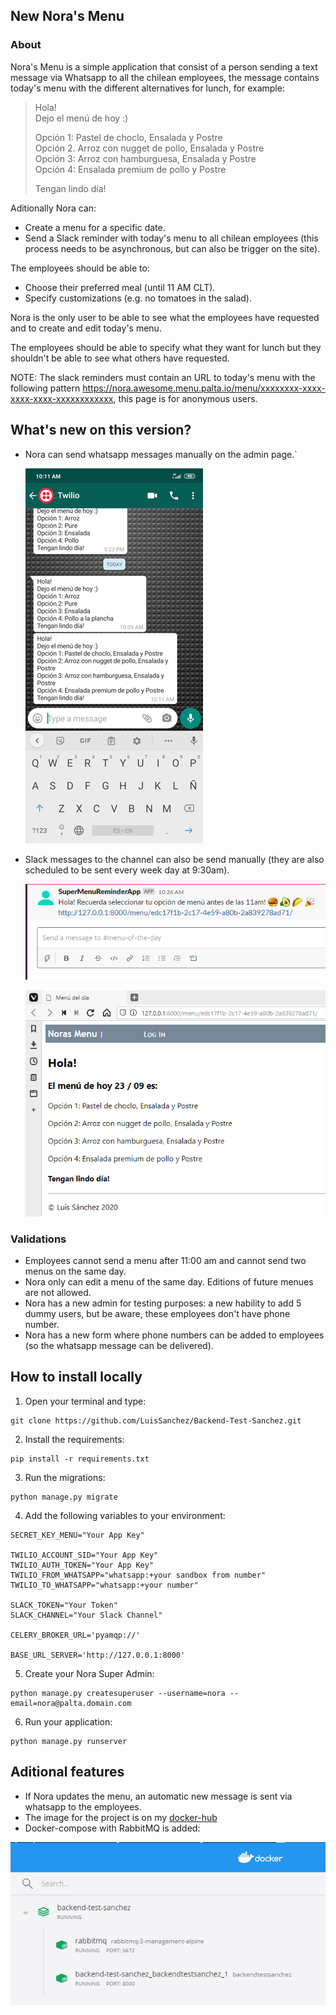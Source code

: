 ## New Nora's Menu

### About

Nora's Menu is a simple application that consist of a person sending a text message via Whatsapp to all the chilean employees, the message contains today's menu with the different alternatives for lunch, for example:

> Hola!  
> Dejo el menú de hoy :)
>
> Opción 1: Pastel de choclo, Ensalada y Postre  
> Opción 2. Arroz con nugget de pollo, Ensalada y Postre  
> Opción 3: Arroz con hamburguesa, Ensalada y Postre  
> Opción 4: Ensalada premium de pollo y Postre
>
> Tengan lindo día!

Aditionally Nora can:

- Create a menu for a specific date.
- Send a Slack reminder with today's menu to all chilean employees (this process needs to be asynchronous, but can also be trigger on the site).

The employees should be able to:

- Choose their preferred meal (until 11 AM CLT).
- Specify customizations (e.g. no tomatoes in the salad).

Nora is the only user to be able to see what the employees have requested and to create and edit today's menu.

The employees should be able to specify what they want for lunch but they shouldn't be able to see what others have requested.

NOTE: The slack reminders must contain an URL to today's menu with the following pattern https://nora.awesome.menu.palta.io/menu/xxxxxxxx-xxxx-xxxx-xxxx-xxxxxxxxxxxx, this page is for anonymous users.

## What's new on this version?

- Nora can send whatsapp messages manually on the admin page.`

  ![](readme-static/whatsapp-twilio.png)

- Slack messages to the channel can also be send manually (they are also scheduled to be sent every week day at 9:30am).

  ![](readme-static/slackapp.png)

  ![](readme-static/menu-of-the-day.png)

### Validations

- Employees cannot send a menu after 11:00 am and cannot send two menus on the same day.
- Nora only can edit a menu of the same day. Editions of future menues are not allowed.
- Nora has a new admin for testing purposes: a new hability to add 5 dummy users, but be aware, these employees don't have phone number.
- Nora has a new form where phone numbers can be added to employees (so the whatsapp message can be delivered).

## How to install locally

1. Open your terminal and type:

```
git clone https://github.com/LuisSanchez/Backend-Test-Sanchez.git
```

2. Install the requirements:

```
pip install -r requirements.txt
```

3. Run the migrations:

```
python manage.py migrate
```

4. Add the following variables to your environment:

```
SECRET_KEY_MENU="Your App Key"

TWILIO_ACCOUNT_SID="Your App Key"
TWILIO_AUTH_TOKEN="Your App Key"
TWILIO_FROM_WHATSAPP="whatsapp:+your sandbox from number"
TWILIO_TO_WHATSAPP="whatsapp:+your number"

SLACK_TOKEN="Your Token"
SLACK_CHANNEL="Your Slack Channel"

CELERY_BROKER_URL='pyamqp://'

BASE_URL_SERVER='http://127.0.0.1:8000'
```

5. Create your Nora Super Admin:

```
python manage.py createsuperuser --username=nora --email=nora@palta.domain.com
```

6. Run your application:

```
python manage.py runserver
```

## Aditional features

- If Nora updates the menu, an automatic new message is sent via whatsapp to the employees.
- The image for the project is on my [docker-hub](https://hub.docker.com/r/luissanchezm86/nora-awesome-menu)
- Docker-compose with RabbitMQ is added:

![](readme-static/docker-compose-with-rabbitmq.png)